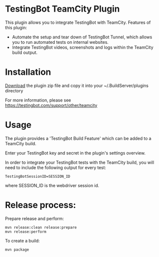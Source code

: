 TestingBot TeamCity Plugin
=============================

This plugin allows you to integrate TestingBot with TeamCity.
Features of this plugin:

*    Automate the setup and tear down of TestingBot Tunnel, which allows you to run automated tests on internal websites.
*    Integrate TestingBot videos, screenshots and logs within the TeamCity build output.


Installation
====

[Download](https://testingbot.com/downloads/teamcity-plugin.zip) the plugin zip file and copy it into your ~/.BuildServer/plugins directory

For more information, please see https://testingbot.com/support/other/teamcity

Usage
===

The plugin provides a 'TestingBot Build Feature' which can be added to a TeamCity build.

Enter your TestingBot key and secret in the plugin's settings overview.

In order to integrate your TestingBot tests with the TeamCity build, you will need to include the following output for every test:

    TestingBotSessionID=SESSION_ID

where SESSION_ID is the webdriver session id.

Release process:
===========

Prepare release and perform:

```
mvn release:clean release:prepare
mvn release:perform
```

To create a build:

```
mvn package
```